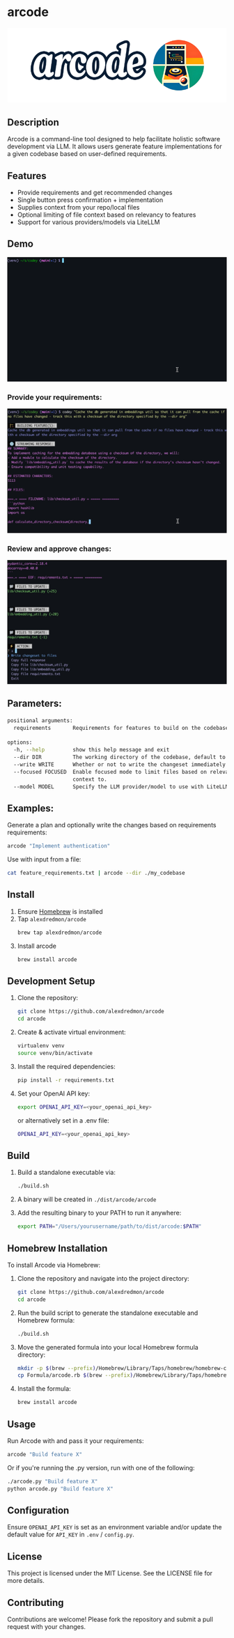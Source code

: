 # arcode
![arcode logo](logo.png)

## Description

Arcode is a command-line tool designed to help facilitate holistic software development via LLM. It allows users generate feature implementations for a given codebase based on user-defined requirements.

## Features

- Provide requirements and get recommended changes
- Single button press confirmation + implementation
- Supplies context from your repo/local files
- Optional limiting of file context based on relevancy to features
- Support for various providers/models via LiteLLM

## Demo
![Demo Animation](media/demo.gif)

### Provide your requirements:
![Demo 1](media/demo1.jpg)

### Review and approve changes:
![Demo 2](media/demo2.jpg)

## Parameters:
```bash
positional arguments:
  requirements       Requirements for features to build on the codebase.

options:
  -h, --help         show this help message and exit
  --dir DIR          The working directory of the codebase, default to current directory.
  --write WRITE      Whether or not to write the changeset immediately. If piping input to arcode, this defaults to true.
  --focused FOCUSED  Enable focused mode to limit files based on relevancy using embeddings - accepts an integer containing number of files to limit
                     context to.
  --model MODEL      Specify the LLM provider/model to use with LiteLLM, default to openai/gpt-4o.
```

## Examples:
Generate a plan and optionally write the changes based on requirements requirements:
```bash
arcode "Implement authentication"
```

Use with input from a file:
```bash
cat feature_requirements.txt | arcode --dir ./my_codebase
```

## Install

1. Ensure [Homebrew](https://brew.sh/) is installed
2. Tap `alexdredmon/arcode`
    ```bash
    brew tap alexdredmon/arcode
    ```
3. Install arcode
    ```bash
    brew install arcode
    ```

## Development Setup

1. Clone the repository:
    ```bash
    git clone https://github.com/alexdredmon/arcode
    cd arcode
    ```
2. Create & activate virtual environment:
    ```bash
    virtualenv venv
    source venv/bin/activate
    ```

3. Install the required dependencies:
    ```bash
    pip install -r requirements.txt
    ```

4. Set your OpenAI API key:
    ```bash
    export OPENAI_API_KEY=<your_openai_api_key>
    ```
    or alternatively set in a .env file:
    ```bash
    OPENAI_API_KEY=<your_openai_api_key>
    ```

## Build

1. Build a standalone executable via:

    ```bash
    ./build.sh
    ```

2. A binary will be created in `./dist/arcode/arcode`
3. Add the resulting binary to your PATH to run it anywhere:
    ```bash
    export PATH="/Users/yourusername/path/to/dist/arcode:$PATH"
    ```

## Homebrew Installation

To install Arcode via Homebrew:

1. Clone the repository and navigate into the project directory:
    ```bash
    git clone https://github.com/alexdredmon/arcode
    cd arcode
    ```

2. Run the build script to generate the standalone executable and Homebrew formula:
    ```bash
    ./build.sh
    ```

3. Move the generated formula into your local Homebrew formula directory:
    ```bash
    mkdir -p $(brew --prefix)/Homebrew/Library/Taps/homebrew/homebrew-core/Formula/
    cp Formula/arcode.rb $(brew --prefix)/Homebrew/Library/Taps/homebrew/homebrew-core/Formula/
    ```

4. Install the formula:
    ```bash
    brew install arcode
    ```

## Usage

Run Arcode with and pass it your requirements:
```bash
arcode "Build feature X"
```
Or if you're running the .py version, run with one of the following:
```bash
./arcode.py "Build feature X"
python arcode.py "Build feature X"
```

## Configuration
Ensure `OPENAI_API_KEY` is set as an environment variable and/or update the default value for `API_KEY` in `.env` / `config.py`.

## License
This project is licensed under the MIT License. See the LICENSE file for more details.

## Contributing
Contributions are welcome! Please fork the repository and submit a pull request with your changes.
